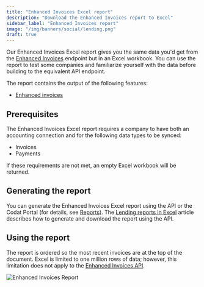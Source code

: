 ```yaml
---
title: "Enhanced Invoices Excel report"
description: "Download the Enhanced Invoices report to Excel"
sidebar_label: "Enhanced Invoices report"
image: "/img/banners/social/lending.png"
draft: true
---
```


Our Enhanced Invoices Excel report gives you the same data you'd get from the [Enhanced Invoices](/lending/enhanced-invoices/overview) endpoint but in an Excel workbook.  You can use the report to test some companies and familiarize yourself with the data before building to the equivalent API endpoint.

The report contains the output of the following features:

- [Enhanced invoices](/lending/enhanced-invoices/overview)

## Prerequisites

The Enhanced Invoices Excel report requires a company to have both an accounting connection and for the following data types to be synced:

- Invoices
- Payments

If these requirements are not met, an empty Excel workbook will be returned.

## Generating the report

You can generate the Enhanced Invoices Excel report using the API or the Codat Portal (for details, see [Reports](/lending/portal/overview#reports)). The [Lending reports in Excel](/lending/excel/overview) article describes how to generate and download the report using the API.

## Using the report

The report is ordered so the most recent invoices are at the top of the document.  Excel is limited to one million rows of data; however, this limitation does not apply to the [Enhanced Invoices API](/lending-api#/operations/get-enhanced-invoices-report).

![Enhanced Invoices Report](/img/lending/enhanced-invoices-blur.png "Enhanced Invoices Report")
